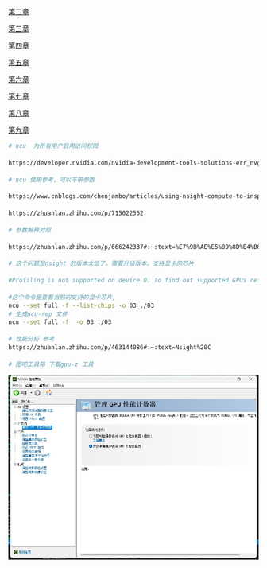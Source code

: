 [第二章](./doc/02.md)

[第三章](./doc/03.md)

[第四章](./doc/04.md)

[第五章](./doc/05.md)

[第六章](./doc/06.md)

[第七章](./doc/07.md)

[第八章](./doc/08.md)

[第九章](./doc/09.md)

```bash
# ncu  为所有用户启用访问权限

https://developer.nvidia.com/nvidia-development-tools-solutions-err_nvgpuctrperm-permission-issue-performance-counters

# ncu 使用参考，可以不带参数

https://www.cnblogs.com/chenjambo/articles/using-nsight-compute-to-inspect-your-kernels.html#:~:text=Nsight%20C

https://zhuanlan.zhihu.com/p/715022552

# 参数解释对照

https://zhuanlan.zhihu.com/p/666242337#:~:text=%E7%9B%AE%E5%89%8D%E4%B8%BB%E6%B5%81%E7%9A%84%20CU

# 这个问题是nsight 的版本太低了。需要升级版本。支持显卡的芯片

#Profiling is not supported on device 0. To find out supported GPUs refer --list-chips option.

#这个命令是查看当前的支持的显卡芯片,
ncu --set full -f --list-chips -o 03 ./03
# 生成ncu-rep 文件
ncu --set full -f  -o 03 ./03

# 性能分析 参考
https://zhuanlan.zhihu.com/p/463144086#:~:text=Nsight%20C

# 图吧工具箱 下载gpu-z 工具
```


![](./images/ncu_1.jpg)